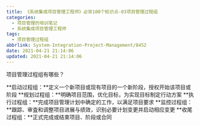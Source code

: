 ```yaml
---
title: 《系统集成项目管理工程师》必背100个知识点-03项目管理过程组
categories:
  - 项目管理的培训笔记
  - 系统集成项目管理工程师
tags:
  - 项目管理过程组
abbrlink: System-Integration-Project-Management/8452
date: 2021-04-21 21:14:06
updated: 2021-04-21 21:14:06
---
```


项目管理过程组有哪些？

**启动过程组：**定义一个新项目或现有项目的一个新阶段，授权开始该项目或阶段
**规划过程组：**明确项目范围，优化目标，为实现目标制定行动方案
**执行过程组：**完成项目管理计划中确定的工作，以满足项目要求
**监控过程组：**跟踪、审査和调整项目进展与绩效，识别必要计划变更并启动相应变更
**收尾过程组：**正式完成或结束项目、阶段或合同
